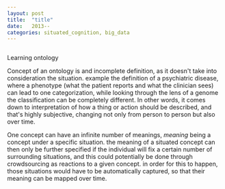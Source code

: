 ```yaml
---
layout: post
title:  "title"
date:   2013--
categories: situated_cognition, big_data
---
```


![]()

Learning ontology

Concept of an ontology is and incomplete definition, as it doesn't take into consideration the situation. example the definition of a psychiatric disease, where a phenotype (what the patient reports and what the clinician sees) can lead to one categorization, while looking through the lens of a genome the classification can be completely different. In other words, it comes down to interpretation of how a thing or action should be described, and that's highly subjective, changing not only from person to person but also over time. 

One concept can have an infinite number of meanings, *meaning* being a concept under a specific situation. the meaning of a situated concept can then only be further specified if the individual will fix a certain number of surrounding situations, and this could potentially be done through crowdsourcing as reactions to a given concept. in order for this to happen, those situations would have to be automatically captured, so that their meaning can be mapped over time.